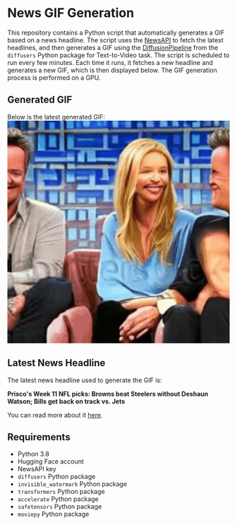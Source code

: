 # News GIF Generation
This repository contains a Python script that automatically generates a GIF based on a news headline. The script uses the [NewsAPI](https://newsapi.org/) to fetch the latest headlines, and then generates a GIF using the [DiffusionPipeline](https://github.com/huggingface/diffusers) from the `diffusers` Python package for Text-to-Video task.
The script is scheduled to run every few minutes. Each time it runs, it fetches a new headline and generates a new GIF, which is then displayed below. The GIF generation process is performed on a GPU.

## Generated GIF
Below is the latest generated GIF:
![Generated GIF](output.gif?raw=true&v=1700307216)

## Latest News Headline
The latest news headline used to generate the GIF is:

**Prisco's Week 11 NFL picks: Browns beat Steelers without Deshaun Watson; Bills get back on track vs. Jets**

You can read more about it [here](https://www.cbssports.com/nfl/news/priscos-week-11-nfl-picks-browns-beat-steelers-without-deshaun-watson-bills-get-back-on-track-vs-jets/).

## Requirements
- Python 3.8
- Hugging Face account
- NewsAPI key
- `diffusers` Python package
- `invisible_watermark` Python package
- `transformers` Python package
- `accelerate` Python package
- `safetensors` Python package
- `moviepy` Python package

